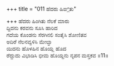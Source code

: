 +++
title = "011 ಹೆದರು ಹಿಙ್ಗಿತು"

+++
ಹೆದರು ಹಿಂಗಿತು ನೆಲಕೆ ಮಾರು  
ದ್ದಿದನು ಕರವನು ಸೂಸಿ ಹಾರಿದ  
ಗದೆಯ ಕೊಂಡನು ಸೆರಗಿನಲಿ ಸಂತೈಸಿ ಶೋಣಿತವ  
ಅದಿರೆ ನೆಲನವ್ವಳಿಸಿ ಮೇಲ್ವಾ  
ಯಿದನು ಹೊಳಹಿನ ಹೊಯ್ಲ ಹೊದ  
ರೆದ್ದುದು ವಿಭಾಡಿಸಿ ಭೀಮ ಹೊಯ್ದನು ನೃಪನ ಮಸ್ತಕವ     ॥11॥